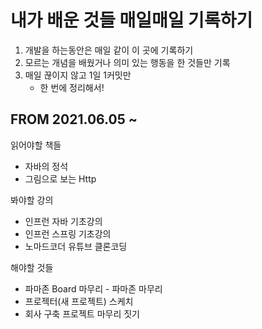 # 내가 배운 것들 매일매일 기록하기

1. 개발을 하는동안은 매일 같이 이 곳에 기록하기
2. 모르는 개념을 배웠거나 의미 있는 행동을 한 것들만 기록
3. 매일 끊이지 않고 1일 1커밋만
   - 한 번에 정리해서!


## FROM 2021.06.05 ~

읽어야할 책들
- 자바의 정석
- 그림으로 보는 Http 

봐야할 강의
- 인프런 자바 기초강의
- 인프런 스프링 기초강의
- 노마드코더 유튜브 클론코딩

해야할 것들
- 파마존 Board 마무리 - 파마존 마무리
- 프로젝터(새 프로젝트) 스케치
- 회사 구축 프로젝트 마무리 짓기
